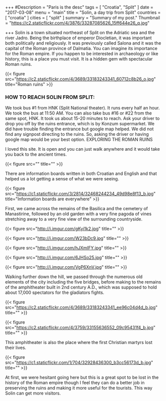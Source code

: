 +++
#Description = "Paris is the desc"
tags = [ "Croatia", "Split" ]
date = "2017-03-08"
menu = "main"
title = "Solin, a day trip from Split"
countries = [ "croatia" ]
cities = [ "split" ]
summary = "Summary of my post."
Thumbnail = "https://c2.staticflickr.com/4/3876/33287085626_15ff644e26_q.jpg"

+++
Solin is a town situated northeast of Split on the Adriatic sea and the river Jadro. Being the birthplace of emperor Diocletian, it was important both politically and religiously. It was previously called Salona and it was the capital of the Roman province of Dalmatia. You can imagine its importance for the Roman empire. If you happen to be interested in archaeology or like history, this is a place you must visit. It is a hidden gem with spectacular Roman ruins.

{{< figure src="https://c2.staticflickr.com/4/3689/33183243341_60712c8b26_o.jpg" title="Roman ruins" >}}

### HOW TO REACH SOLIN FROM SPLIT:

We took bus #1 from HNK (Split National theater). It runs every half an hour. We took the bus at 11:50 AM. You can also take bus #16 or #22 from the same spot, HNK. It took us about 15-20 minutes to reach. Ask your driver to drop you off by the ruins entrance, which is by Konzum supermarket. We did have trouble finding the entrance but google map helped. We did not find any signpost directing to the ruins. So, asking the driver or having google map would be your best option.
EXPLORING THE ROMAN RUINS

I loved this site. It is open and you can just walk anywhere and it would take you back to the ancient times.

{{< figure src="" title="" >}}

There are information boards written in both Croatian and English and that helped us a lot getting a sense of what we were seeing.

{{< figure src="https://c1.staticflickr.com/3/2814/32468244234_49d98e8f13_b.jpg" title="Information boards are everywhere" >}}

First, we came across the remains of the Basilica and the cemetery of Manastirine, followed by an old garden with a very fine pagoda of vines stretching away to a very fine view of the surrounding countryside.

{{< figure src="http://i.imgur.com/gKyi1k2.jpg" title="" >}}

{{< figure src="http://i.imgur.com/W23bDc9.jpg" title="" >}}

{{< figure src="http://i.imgur.com/hJXmIFY.jpg" title="" >}}

{{< figure src="http://i.imgur.com/6JHSo25.jpg" title="" >}}

{{< figure src="http://i.imgur.com/VgP6XnV.jpg" title="" >}}

Walking further down the hill, we passed through the numerous old elements of the city including the five bridges, before making to the remains of the amphitheater built in 2nd century A.D., which was supposed to hold about 17,000 spectators for the gladiators fights.

{{< figure src="https://c2.staticflickr.com/4/3689/33183243341_ee96c04d4d_b.jpg" title="" >}}

{{< figure src="https://c2.staticflickr.com/4/3759/33155636552_09c95431f4_b.jpg" title="" >}}

This amphitheater is also the place where the first Christian martyrs lost their lives.

{{< figure src="https://c1.staticflickr.com/1/704/32928436300_b3cc56173d_b.jpg" title="" >}}

At first, we were hesitant going here but this is a great spot to be lost in the history of the Roman empire though I feel they can do a better job in preserving the ruins and making it more useful for the tourists. This way Solin can get more visitors.
